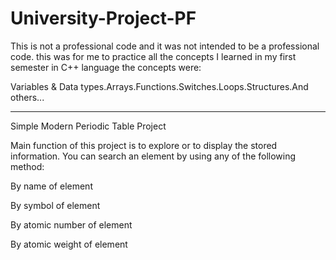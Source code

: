 # University-Project-PF

This is not a professional code and it was not intended to be a professional code. this was for me to practice all the concepts I learned in my first semester in C++ language the concepts were:

Variables & Data types.Arrays.Functions.Switches.Loops.Structures.And others...

______________________________________________________________________________________________________


Simple Modern Periodic Table Project

Main function of this project is to explore or to display the stored information. You can search an element by using any of the following method:

By name of element

By symbol of element

By atomic number of element

By atomic weight of element
